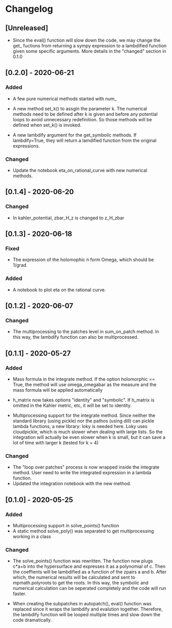 # Changelog

## [Unreleased]
- Since the eval() function will slow down the code, we may change the get_ fuctions from returning a sympy expression to a lambdified function given some specific arguments. More details in the "changed" section in 0.1.0

## [0.2.0] - 2020-06-21
### Added
- A few pure numerical methods started with num\_

- A new method set\_k() to assgin the parameter k. The numerical methods need to be defined after k is given and before any potential loops to avoid unnecessary redefinition. So those methods will be defined when set\_k() is invoked.

- A new lambdify argument for the get\_symbolic methods. If lambdify=True, they will return a lamdified function from the original expressions.

### Changed
- Update the notebook eta\_on\_rational\_curve with new numerical methods.

## [0.1.4] - 2020-06-20
### Changed
- In kahler_potential, zbar\_H\_z is changed to z\_H\_zbar

## [0.1.3] - 2020-06-18
### Fixed
- The expression of the holomophic n form Omega, which should be 1/grad.

### Added
- A notebook to plot eta on the rational curve.

## [0.1.2] - 2020-06-07
### Changed
- The multiprocessing to the patches level in sum\_on\_patch method. In this way, the lambdify function can also be multiprocessed. 

## [0.1.1] - 2020-05-27
### Added
- Mass formula in the integrate method. If the option holomorphic == True, the method will use omega_omegabar as the measure and the mass formula will be applied automatically

- h\_matrix now takes options "identity" and "symbolic". If h\_matrix is omitted in the Kahler metric, etc, it will be set to identity.
- Multiprocessing support for the integrate method. Since neither the standard library (using pickle) nor the pathos (using dill) can pickle lambda functions, a new library: loky is needed here. Loky uses cloudpickle, which is much slower when dealing with large lists. So the integration will actually be even slower when k is small, but it can save a lot of time with larger k (tested for k = 4)  

### Changed
- The "loop over patches" process is now wrapped inside the integrate method. User need to write the integrated expression in a lambda function.
- Updated the integration notebook with the new method.

## [0.1.0] - 2020-05-25
### Added
- Multiprocessing support in solve_points() function
- A static method solve_poly() was separated to get multiprocessing working in a class

### Changed
- The solve_points() function was rewritten. The function now plugs c*a+b into the hypersurface and expresses it as a polynomial of c. Then the coeffients will be lambdified as a function of the zpairs a and b. After which, the numerical results will be calculated and sent to mpmath.polyroots to get the roots. In this way, the symbolic and numerical calculation can be seperated completely and the code will run faster.

- When creating the subpatches in autopatch(), eval() function was replaced since it wraps the lambdify and evalution together. Therefore, the lambdify function will be looped multiple times and slow down the code dramatically.
